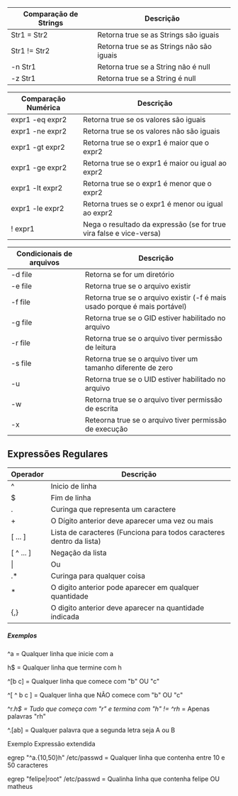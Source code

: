 | Comparação de Strings | Descrição                                 |
| --------------------- | ----------------------------------------- |
| Str1 = Str2           | Retorna true se as Strings são iguais     |
| Str1 != Str2          | Retorna true se as Strings não são iguais |
| -n Str1               | Retorna true se a String não é null       |
| -z Str1               | Retorna true se a String é null           |

| Comparação Numérica | Descrição                                                    |
| ------------------- | ------------------------------------------------------------ |
| expr1 -eq expr2     | Retorna true se os valores são iguais                        |
| expr1 -ne expr2     | Retorna true se os valores não são iguais                    |
| expr1 -gt expr2     | Retorna true se o expr1 é maior que o expr2                  |
| expr1 -ge expr2     | Retorna true se o expr1 é maior ou igual ao expr2            |
| expr1 -lt expr2     | Retorna true se o expr1 é menor que o expr2                  |
| expr1 -le expr2     | Retorna trues se o expr1 é menor ou igual ao expr2           |
| ! expr1             | Nega o resultado da expressão (se for true vira false e vice-versa) |

| Condicionais de arquivos | Descrição                                                    |
| ------------------------ | ------------------------------------------------------------ |
| -d file                  | Retorna se for um diretório                                  |
| -e file                  | Retorna true se o arquivo existir                            |
| -f file                  | Retorna true se o arquivo existir (-f é mais usado porque é mais portável) |
| -g file                  | Retorna true se o GID estiver habilitado no arquivo          |
| -r file                  | Retorna true se o arquivo tiver permissão de leitura         |
| -s file                  | Retorna true se o arquivo tiver um tamanho diferente de zero |
| -u                       | Retorna true se o UID estiver habilitado no arquivo          |
| -w                       | Retorna true se o arquivo tiver permissão de escrita         |
| -x                       | Reteorna true se o arquivo tiver permissão de execução       |



## Expressões Regulares

| Operador  | Descrição                                                    |
| --------- | ------------------------------------------------------------ |
| ^         | Inicio de linha                                              |
| $         | Fim de linha                                                 |
| .         | Curinga que representa um caractere                          |
| +         | O Dígito anterior deve aparecer uma vez ou mais              |
| [ ... ]   | Lista de caracteres (Funciona para todos caracteres dentro da lista) |
| [ ^ ... ] | Negação da lista                                             |
| \|        | Ou                                                           |
| .*        | Curinga para qualquer coisa                                  |
| *         | O digito anterior pode aparecer em qualquer quantidade       |
| {,}       | O digito anterior deve aparecer na quantidade indicada       |

##### Exemplos

^a = Qualquer linha que inicie com a

h$ = Qualquer linha que termine com h

^[b c] = Qualquer linha que comece com "b" OU "c"

^[ ^ b c ] = Qualquer linha que NÃO comece com "b" OU "c"

^r.*h$ = Tudo que começa com "r" e termina com "h"  *!=* ^rh* = Apenas palavras "rh" 

^.[ab] = Qualquer palavra que a segunda letra seja A ou B



Exemplo Expressão extendida

egrep "^a.{10,50}h" /etc/passwd = Qualquer linha que contenha entre 10 e 50 caracteres

egrep "felipe|root" /etc/passwd = Qualinha linha que contenha felipe OU matheus